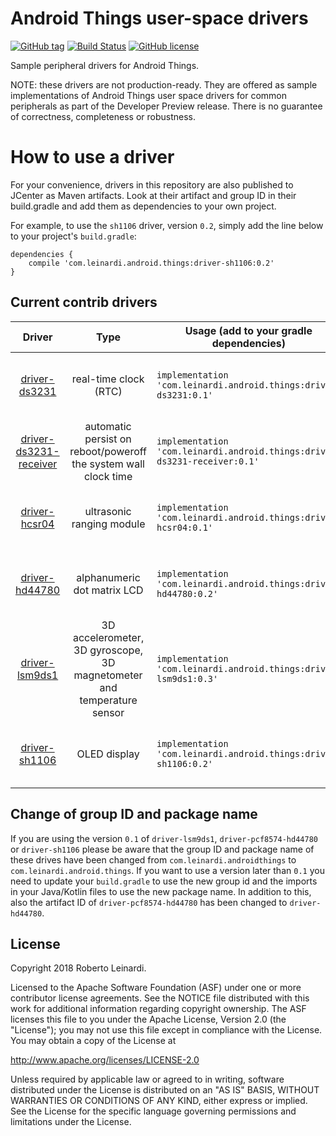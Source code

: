 # Android Things user-space drivers 

[![GitHub tag](https://img.shields.io/github/tag/leinardi/androidthings-drivers.svg?style=plastic)](https://github.com/leinardi/androidthings-drivers/releases)
[![Build Status](https://img.shields.io/travis/leinardi/androidthings-drivers/master.svg?style=plastic)](https://travis-ci.org/leinardi/androidthings-drivers)
[![GitHub license](https://img.shields.io/github/license/leinardi/androidthings-drivers.svg?style=plastic)](https://github.com/leinardi/androidthings-drivers/blob/master/LICENSE)


Sample peripheral drivers for Android Things.

NOTE: these drivers are not production-ready. They are offered as sample
implementations of Android Things user space drivers for common peripherals
as part of the Developer Preview release. There is no guarantee
of correctness, completeness or robustness.


# How to use a driver

For your convenience, drivers in this repository are also published to JCenter
as Maven artifacts. Look at their artifact and group ID in their build.gradle
and add them as dependencies to your own project.

For example, to use the `sh1106` driver, version `0.2`, simply add the line
below to your project's `build.gradle`:


```
dependencies {
    compile 'com.leinardi.android.things:driver-sh1106:0.2'
}
```


## Current contrib drivers

<!-- DRIVER_LIST_START -->
Driver | Type | Usage (add to your gradle dependencies) | Note
:---:|:---:| --- | ---
[driver-ds3231](driver-ds3231) | real-time clock (RTC) | `implementation 'com.leinardi.android.things:driver-ds3231:0.1'` | [![Maven metadata URI](https://img.shields.io/maven-metadata/v/http/jcenter.bintray.com/com/leinardi/android/things/driver-ds3231/maven-metadata.xml.svg)](https://jcenter.bintray.com/com/leinardi/android/things/driver-ds3231/maven-metadata.xml) [changelog](driver-ds3231/CHANGELOG.md) [sample](sample-ds3231)
[driver-ds3231-receiver](driver-ds3231-receiver) | automatic persist on reboot/poweroff the system wall clock time | `implementation 'com.leinardi.android.things:driver-ds3231-receiver:0.1'` | [![Maven metadata URI](https://img.shields.io/maven-metadata/v/http/jcenter.bintray.com/com/leinardi/android/things/driver-ds3231-receiver/maven-metadata.xml.svg)](https://jcenter.bintray.com/com/leinardi/android/things/driver-ds3231-receiver/maven-metadata.xml) [changelog](driver-ds3231-receiver/CHANGELOG.md)
[driver-hcsr04](driver-hcsr04) | ultrasonic ranging module | `implementation 'com.leinardi.android.things:driver-hcsr04:0.1'` | [![Maven metadata URI](https://img.shields.io/maven-metadata/v/http/jcenter.bintray.com/com/leinardi/android/things/driver-hcsr04/maven-metadata.xml.svg)](https://jcenter.bintray.com/com/leinardi/android/things/driver-hcsr04/maven-metadata.xml) [changelog](driver-hcsr04/CHANGELOG.md) [sample](sample-hcsr04)
[driver-hd44780](driver-hd44780) | alphanumeric dot matrix LCD | `implementation 'com.leinardi.android.things:driver-hd44780:0.2'` | [![Maven metadata URI](https://img.shields.io/maven-metadata/v/http/jcenter.bintray.com/com/leinardi/android/things/driver-hd44780/maven-metadata.xml.svg)](https://jcenter.bintray.com/com/leinardi/android/things/driver-hd44780/maven-metadata.xml) [changelog](driver-hd44780/CHANGELOG.md) [sample](sample-hd44780)
[driver-lsm9ds1](driver-lsm9ds1) | 3D accelerometer, 3D gyroscope, 3D magnetometer and temperature sensor | `implementation 'com.leinardi.android.things:driver-lsm9ds1:0.3'` | [![Maven metadata URI](https://img.shields.io/maven-metadata/v/http/jcenter.bintray.com/com/leinardi/android/things/driver-lsm9ds1/maven-metadata.xml.svg)](https://jcenter.bintray.com/com/leinardi/android/things/driver-lsm9ds1/maven-metadata.xml) [changelog](driver-lsm9ds1/CHANGELOG.md) [sample](sample-lsm9ds1)
[driver-sh1106](driver-sh1106) | OLED display | `implementation 'com.leinardi.android.things:driver-sh1106:0.2'` | [![Maven metadata URI](https://img.shields.io/maven-metadata/v/http/jcenter.bintray.com/com/leinardi/android/things/driver-sh1106/maven-metadata.xml.svg)](https://jcenter.bintray.com/com/leinardi/android/things/driver-sh1106/maven-metadata.xml) [changelog](driver-sh1106/CHANGELOG.md) [sample](sample-sh1106)
<!-- DRIVER_LIST_END -->

## Change of group ID and package name
If you are using the version `0.1` of `driver-lsm9ds1`, `driver-pcf8574-hd44780` or `driver-sh1106` please be aware that
the group ID and package name of these drives have been changed from `com.leinardi.androidthings` to `com.leinardi.android.things`.
If you want to use a version later than `0.1` you need to update your `build.gradle` to use the new group id and the imports in your Java/Kotlin files to use the new package name.
In addition to this, also the artifact ID of `driver-pcf8574-hd44780` has been changed to `driver-hd44780`.

## License

Copyright 2018 Roberto Leinardi.

Licensed to the Apache Software Foundation (ASF) under one or more contributor
license agreements.  See the NOTICE file distributed with this work for
additional information regarding copyright ownership.  The ASF licenses this
file to you under the Apache License, Version 2.0 (the "License"); you may not
use this file except in compliance with the License.  You may obtain a copy of
the License at

  http://www.apache.org/licenses/LICENSE-2.0

Unless required by applicable law or agreed to in writing, software
distributed under the License is distributed on an "AS IS" BASIS, WITHOUT
WARRANTIES OR CONDITIONS OF ANY KIND, either express or implied.  See the
License for the specific language governing permissions and limitations under
the License.
